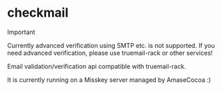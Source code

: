 # checkmail
> [!IMPORTANT]
> Currently advanced verification using SMTP etc. is not supported. If you need advanced verification, please use truemail-rack or other services!

Email validation/verification api compatible with truemail-rack.

It is currently running on a Misskey server managed by AmaseCocoa :)